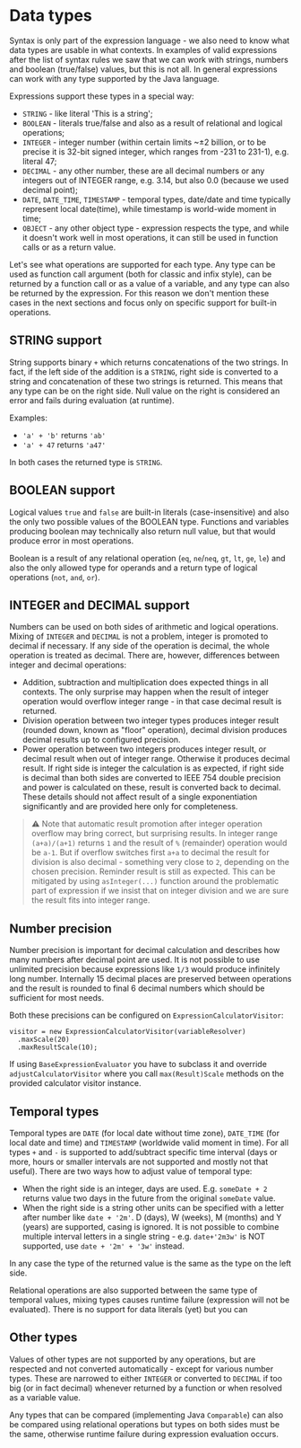 # Data types

Syntax is only part of the expression language - we also need to know what data types
are usable in what contexts. In examples of valid expressions after the list of syntax
rules we saw that we can work with strings, numbers and boolean (true/false) values,
but this is not all. In general expressions can work with any type supported by the
Java language.

Expressions support these types in a special way:

* `STRING` - like literal 'This is a string';
* `BOOLEAN` - literals true/false and also as a result of relational and logical operations;
* `INTEGER` - integer number (within certain limits ~±2 billion, or to be precise it is 32-bit
signed integer, which ranges from -231 to 231-1), e.g. literal 47;
* `DECIMAL` - any other number, these are all decimal numbers or any integers out of INTEGER
range, e.g. 3.14, but also 0.0 (because we used decimal point);
* `DATE`, `DATE_TIME`, `TIMESTAMP` - temporal types, date/date and time typically represent
local date(time), while timestamp is world-wide moment in time;
* `OBJECT` - any other object type - expression respects the type, and while it doesn't work
well in most operations, it can still be used in function calls or as a return value.

Let's see what operations are supported for each type. Any type can be used as function
call argument (both for classic and infix style), can be returned by a function call
or as a value of a variable, and any type can also be returned by the expression. For this
reason we don't mention these cases in the next sections and focus only on specific
support for built-in operations.

## STRING support

String supports binary `+` which returns concatenations of the two strings. In fact,
if the left side of the addition is a `STRING`, right side is converted to a string and
concatenation of these two strings is returned. This means that any type can be on
the right side. Null value on the right is considered an error and fails during
evaluation (at runtime).

Examples:

* `'a' + 'b'` returns `'ab'`
* `'a' + 47` returns `'a47'`

In both cases the returned type is `STRING`.

## BOOLEAN support

Logical values `true` and `false` are built-in literals (case-insensitive) and also the only
two possible values of the BOOLEAN type. Functions and variables producing boolean may
technically also return null value, but that would produce error in most operations.

Boolean is a result of any relational operation (`eq`, `ne`/`neq`, `gt`, `lt`, `ge`, `le`)
and also the only allowed type for operands and a return type of logical operations
(`not`, `and`, `or`).

## INTEGER and DECIMAL support

Numbers can be used on both sides of arithmetic and logical operations. Mixing of
`INTEGER` and `DECIMAL` is not a problem, integer is promoted to decimal if necessary.
If any side of the operation is decimal, the whole operation is treated as decimal.
There are, however, differences between integer and decimal operations:

* Addition, subtraction and multiplication does expected things in all contexts.
The only surprise may happen when the result of integer operation would overflow
integer range - in that case decimal result is returned.
* Division operation between two integer types produces integer result (rounded down,
known as "floor" operation), decimal division produces decimal results up to
configured precision.
* Power operation between two integers produces integer result, or decimal result
when out of integer range. Otherwise it produces decimal result. If right side is
integer the calculation is as expected, if right side is decimal than both sides
are converted to IEEE 754 double precision and power is calculated on these, result is
converted back to decimal. These details should not affect result of a single
exponentiation significantly and are provided here only for completeness.

> :warning: Note that automatic result promotion after integer operation overflow may
> bring correct, but surprising results. In integer range `(a+a)/(a+1)` returns `1` and
> the result of `%` (remainder) operation would be `a-1`. But if overflow switches first
> `a+a` to decimal the result for division is also decimal - something very close to `2`,
> depending on the chosen precision. Reminder result is still as expected. This can be
> mitigated by using `asInteger(...)` function around the problematic part of expression
> if we insist that on integer division and we are sure the result fits into integer range.

## Number precision

Number precision is important for decimal calculation and describes how many numbers after
decimal point are used. It is not possible to use unlimited precision because expressions
like `1/3` would produce infinitely long number. Internally 15 decimal places are preserved
between operations and the result is rounded to final 6 decimal numbers which should be
sufficient for most needs.

Both these precisions can be configured on `ExpressionCalculatorVisitor`:
```
visitor = new ExpressionCalculatorVisitor(variableResolver)
  .maxScale(20)
  .maxResultScale(10);
```

If using `BaseExpressionEvaluator` you have to subclass it and override `adjustCalculatorVisitor`
where you call `max(Result)Scale` methods on the provided calculator visitor instance.

## Temporal types

Temporal types are `DATE` (for local date without time zone), `DATE_TIME` (for local date
and time) and `TIMESTAMP` (worldwide valid moment in time). For all types `+` and `-` is
supported to add/subtract specific time interval (days or more, hours or smaller intervals
are not supported and mostly not that useful). There are two ways how to adjust value
of temporal type:

* When the right side is an integer, days are used. E.g. `someDate + 2` returns value two
days in the future from the original `someDate` value.
* When the right side is a string other units can be specified with a letter after number
like `date + '2m'`. D (days), W (weeks), M (months) and Y (years) are supported, casing is
ignored. It is not possible to combine multiple interval letters in a single string -
e.g. `date+'2m3w'` is NOT supported, use `date + '2m' + '3w'` instead.

In any case the type of the returned value is the same as the type on the left side.

Relational operations are also supported between the same type of temporal values,
mixing types causes runtime failure (expression will not be evaluated). There is no support
for data literals (yet) but you can 

## Other types

Values of other types are not supported by any operations, but are respected and not
converted automatically - except for various number types. These are narrowed to either
`INTEGER` or converted to `DECIMAL` if too big (or in fact decimal) whenever returned
by a function or when resolved as a variable value.

Any types that can be compared (implementing Java `Comparable`) can also be compared
using relational operations but types on both sides must be the same, otherwise runtime
failure during expression evaluation occurs.